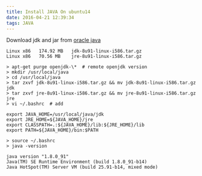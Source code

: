 ```yaml
---
title: Install JAVA On ubuntu14
date: 2016-04-21 12:39:34
tags: JAVA
---
```


Download jdk and jar from [oracle java](http://www.oracle.com/technetwork/java/javase/downloads/index.html)

```
Linux x86	174.92 MB  	jdk-8u91-linux-i586.tar.gz
Linux x86	70.56 MB  	jre-8u91-linux-i586.tar.gz
```

```
> apt-get purge openjdk-\*  # remote openjdk version
> mkdir /usr/local/java
> cd /usr/local/java
> tar zxvf jdk-8u91-linux-i586.tar.gz && mv jdk-8u91-linux-i586.tar.gz jdk
> tar zxvf jre-8u91-linux-i586.tar.gz && mv jre-8u91-linux-i586.tar.gz jre
> vi ~/.bashrc  # add
```
```
export JAVA_HOME=/usr/local/java/jdk
export JRE_HOME=${JAVA_HOME}/jre 
export CLASSPATH=.:${JAVA_HOME}/lib:${JRE_HOME}/lib 
export PATH=${JAVA_HOME}/bin:$PATH
```
```
> source ~/.bashrc
> java -version
```
```
java version "1.8.0_91"
Java(TM) SE Runtime Environment (build 1.8.0_91-b14)
Java HotSpot(TM) Server VM (build 25.91-b14, mixed mode)
```
